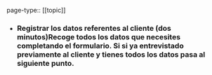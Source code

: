 page-type:: [[topic]]
- ### Registrar los datos referentes al cliente (dos minutos)Recoge todos los datos que necesites completando el formulario. Si si ya entrevistado previamente al cliente y tienes todos los datos pasa al siguiente punto.



